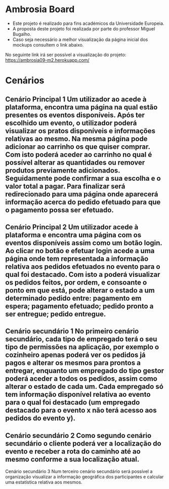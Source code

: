  Ambrosia Board
 ==============
 
* Este projeto é realizado para fins académicos da Universidade Europeia. 
* A proposta deste projeto foi realizada por parte do professor Miguel Bugalho.
* Caso seja necessário a melhor visualização da página inicial dos mockups consultem o link abaixo.

No seguinte link irá ser possível a visualização do projeto:
https://ambrosia09-m2.herokuapp.com/


Cenários
=====================
Cenário Principal 1
Um utilizador ao acede à plataforma, encontra uma página na qual estão presentes os eventos disponíveis. Após ter escolhido um evento, o utilizador poderá visualizar os pratos disponíveis e informações relativas ao mesmo. Na mesma página pode adicionar ao carrinho os que quiser comprar. Com isto poderá aceder ao carrinho no qual é possível alterar as quantidades ou remover produtos previamente adicionados. Seguidamente pode confirmar a sua escolha e o valor total a pagar. Para finalizar será redirecionado para uma página onde aparecerá informação acerca do pedido efetuado para que o pagamento possa ser efetuado. 
--------
Cenário Principal 2
Um utilizador acede à plataforma e encontra uma página com os eventos disponíveis assim como um botão login. Ao clicar no botão e efetuar login acede a uma página onde tem representada a informação relativa aos pedidos efetuados no evento para o qual foi destacado. Com isto a poderá visualizar os pedidos feitos, por ordem, e consoante o ponto em que está, pode alterar o estado a um determinado pedido entre: pagamento em espera; pagamento efetuado; pedido pronto a ser entregue; pedido entregue.
-------
Cenário secundário 1
No primeiro cenário secundário, cada tipo de empregado terá o seu tipo de permissões na aplicação, por exemplo o cozinheiro apenas poderá ver os pedidos já pagos e alterar os mesmos para prontos a entregar, enquanto um empregado do tipo gestor poderá aceder a todos os pedidos, assim como alterar o estado de cada um. Cada empregado só tem informação disponível relativa ao evento para o qual foi destacado (um empregado destacado para o evento x não terá acesso aos pedidos do evento y).
------
Cenário secundário 2
Como segundo cenário secundário o cliente poderá ver a localização do evento e receber a rota do caminho até ao mesmo conforme a sua localização atual. 
------
Cenário secundário 3
Num terceiro cenário secundário será possível a organização visualizar a informação geográfica dos participantes e calcular uma estatística relativa aos mesmos.







